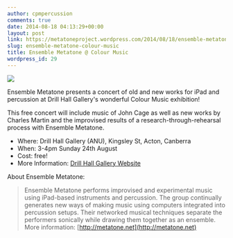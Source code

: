 ```yaml
---
author: cpmpercussion
comments: true
date: 2014-08-18 04:13:29+00:00
layout: post
link: https://metatoneproject.wordpress.com/2014/08/18/ensemble-metatone-colour-music/
slug: ensemble-metatone-colour-music
title: Ensemble Metatone @ Colour Music
wordpress_id: 29
---
```


![](https://metatoneproject.files.wordpress.com/2014/08/7f917-sonicnetworksonicnetwork.jpg)
  
Ensemble Metatone presents a concert of old and new works for iPad and percussion at Drill Hall Gallery's wonderful Colour Music exhibition!

This free concert will include music of John Cage as well as new works by Charles Martin and the improvised results of a research-through-rehearsal process with Ensemble Metatone.


  * Where: Drill Hall Gallery (ANU), Kingsley St, Acton, Canberra
  * When: 3-4pm Sunday 24th August
  * Cost: free!
  * More Information: [Drill Hall Gallery Website](http://dhg.anu.edu.au/colour-music-events-program/)

About Ensemble Metatone:

> Ensemble Metatone performs improvised and experimental music using iPad-based instruments and percussion. The group continually generates new ways of making music using computers integrated into percussion setups. Their networked musical techniques separate the performers sonically while drawing them together as an ensemble. More information: [http://metatone.net](http://metatone.net)
